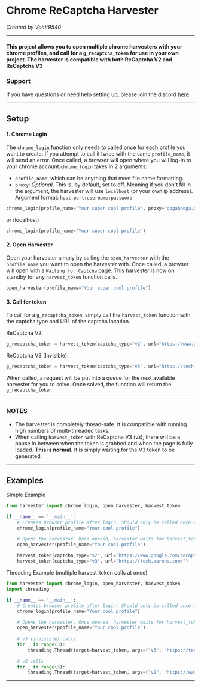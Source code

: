 # Chrome ReCaptcha Harvester
_Created by Volt#9540_

***
#### **This project allows you to open multiple chrome harvesters with your chrome profiles, and call for a `g_recaptcha_token` for use in your own project. The harvester is compatible with both ReCaptcha V2 and ReCaptcha V3**
### Support
If you have questions or need help setting up, please join the discord [here](https://discord.gg/2u2qCTXas5).

***
## Setup
#### 1. Chrome Login
The `chrome_login` function only needs to called once for each profile you want to create. If you attempt to call it twice with the same `profile_name`, it will send an error. Once called, a browser will open where you will log-in to your chrome account.`chrome_login` takes in 2 arguments:
- `profile_name`: which can be anything that meet file name formatting.
- `proxy`: _Optional_. This is, by default, set to off. Meaning if you don't fill in the argument, the harvester will use `localhost` (or your own ip address). Argument format: `host:port:username:password`.

```python
chrome_login(profile_name="Your super cool profile", proxy="oogabooga.com:10101:jon:smith")
```
or (localhost)
```python
chrome_login(profile_name="Your super cool profile")
```


#### 2. Open Harvester
Open your harvester simply by calling the `open_harvester` with the `profile_name` you want to open the harvester with. Once called, a browser will open with a `Waiting for Captcha` page. This harvester is now on standby for any `harvest_token` function calls.
```python
open_harvester(profile_name="Your super cool profile")
```

#### 3. Call for token
To call for a `g_recaptcha_token`, simply call the `harvest_token` function with the captcha type and URL of the captcha location.

ReCaptcha V2:
```python
g_recaptcha_token = harvest_token(captcha_type="v2", url="https://www.google.com/recaptcha/api2/demo")
```
ReCaptcha V3 (Invisible):
```python
g_recaptcha_token = harvest_token(captcha_type="v3", url="https://tech.aarons.com/")
```
When called, a request will be put into a queue for the next available harvester for you to solve. Once solved, the function will return the `g_recaptcha_token`
***
### NOTES
* The harvester is completely thread-safe. It is compatible with running high numbers of multi-threaded tasks.
* When calling `harvest_token` with ReCaptcha V3 (`v3`), there will be a pause in between when the token is grabbed and when the page is fully loaded. **This is normal.** It is simply waiting for the V3 token to be generated.
***
## Examples
Simple Example
```python
from harvester import chrome_login, open_harvester, harvest_token

if __name__ == '__main__':
    # Creates browser profile after login. Should only be called once with same profile name.
    chrome_login(profile_name="Your cool profile")

    # Opens the harvester. Once opened, harvester waits for harvest_token call.
    open_harvester(profile_name="Your cool profile")
    
    harvest_token(captcha_type="v2", url="https://www.google.com/recaptcha/api2/demo")
    harvest_token(captcha_type="v3", url="https://tech.aarons.com/")

```
Threading Example (multiple harvest_token calls at once)
```python
from harvester import chrome_login, open_harvester, harvest_token
import threading

if __name__ == '__main__':
    # Creates browser profile after login. Should only be called once with same profile name.
    chrome_login(profile_name="Your cool profile")

    # Opens the harvester. Once opened, harvester waits for harvest_token call.
    open_harvester(profile_name="Your cool profile")
    
    # V3 (invisible) calls
    for _ in range(3):
        threading.Thread(target=harvest_token, args=("v3", "https://tech.aarons.com/")).start()
    
    # V2 calls
    for _ in range(3):
        threading.Thread(target=harvest_token, args=("v2", "https://www.google.com/recaptcha/api2/demo")).start()

```
***

